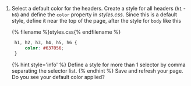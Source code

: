 1. Select a default color for the headers. Create a style for all headers (`h1` - `h6`) and define the `color` property in _styles.css_. Since this is a default style, define it near the top of the page, after the style for `body` like this

   {% filename %}styles.css{% endfilename %}
   ```css
    h1, h2, h3, h4, h5, h6 {
        color: #637056;
    }
   ```
    {% hint style='info' %}
Define a style for more than 1 selector by comma separating the selector list. 
    {% endhint %}
    Save and refresh your page. Do you see your default color applied?


